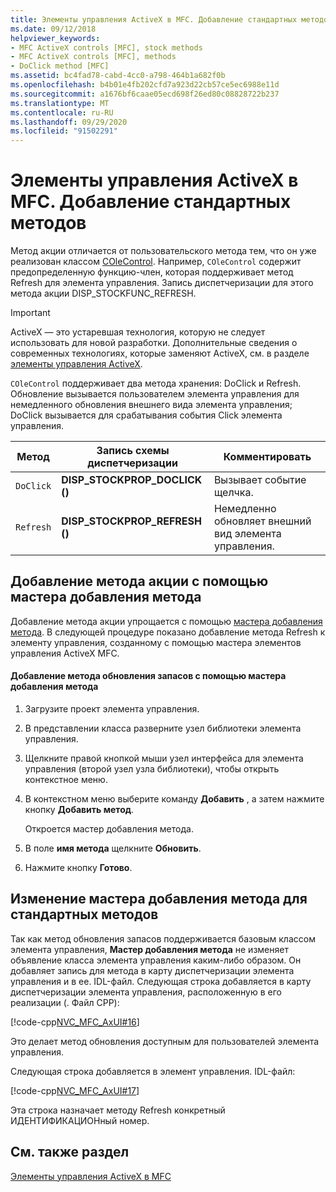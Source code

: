 ```yaml
---
title: Элементы управления ActiveX в MFC. Добавление стандартных методов
ms.date: 09/12/2018
helpviewer_keywords:
- MFC ActiveX controls [MFC], stock methods
- MFC ActiveX controls [MFC], methods
- DoClick method [MFC]
ms.assetid: bc4fad78-cabd-4cc0-a798-464b1a682f0b
ms.openlocfilehash: b4b01e4fb202cfd7a923d22cb57ce5ec6988e11d
ms.sourcegitcommit: a1676bf6caae05ecd698f26ed80c08828722b237
ms.translationtype: MT
ms.contentlocale: ru-RU
ms.lasthandoff: 09/29/2020
ms.locfileid: "91502291"
---
```

# <a name="mfc-activex-controls-adding-stock-methods"></a>Элементы управления ActiveX в MFC. Добавление стандартных методов

Метод акции отличается от пользовательского метода тем, что он уже реализован классом [COleControl](reference/colecontrol-class.md). Например, `COleControl` содержит предопределенную функцию-член, которая поддерживает метод Refresh для элемента управления. Запись диспетчеризации для этого метода акции DISP_STOCKFUNC_REFRESH.

>[!IMPORTANT]
> ActiveX — это устаревшая технология, которую не следует использовать для новой разработки. Дополнительные сведения о современных технологиях, которые заменяют ActiveX, см. в разделе [элементы управления ActiveX](activex-controls.md).

`COleControl` поддерживает два метода хранения: DoClick и Refresh. Обновление вызывается пользователем элемента управления для немедленного обновления внешнего вида элемента управления; DoClick вызывается для срабатывания события Click элемента управления.

|Метод|Запись схемы диспетчеризации|Комментировать|
|------------|------------------------|-------------|
|`DoClick`|**DISP_STOCKPROP_DOCLICK ()**|Вызывает событие щелчка.|
|`Refresh`|**DISP_STOCKPROP_REFRESH ()**|Немедленно обновляет внешний вид элемента управления.|

## <a name="adding-a-stock-method-using-the-add-method-wizard"></a><a name="_core_adding_a_stock_method_using_classwizard"></a> Добавление метода акции с помощью мастера добавления метода

Добавление метода акции упрощается с помощью [мастера добавления метода](../ide/adding-a-method-visual-cpp.md#add-method-wizard). В следующей процедуре показано добавление метода Refresh к элементу управления, созданному с помощью мастера элементов управления ActiveX MFC.

#### <a name="to-add-the-stock-refresh-method-using-the-add-method-wizard"></a>Добавление метода обновления запасов с помощью мастера добавления метода

1. Загрузите проект элемента управления.

1. В представлении класса разверните узел библиотеки элемента управления.

1. Щелкните правой кнопкой мыши узел интерфейса для элемента управления (второй узел узла библиотеки), чтобы открыть контекстное меню.

1. В контекстном меню выберите команду **Добавить** , а затем нажмите кнопку **Добавить метод**.

   Откроется мастер добавления метода.

1. В поле **имя метода** щелкните **Обновить**.

1. Нажмите кнопку **Готово**.

## <a name="add-method-wizard-changes-for-stock-methods"></a><a name="_core_classwizard_changes_for_stock_methods"></a> Изменение мастера добавления метода для стандартных методов

Так как метод обновления запасов поддерживается базовым классом элемента управления, **Мастер добавления метода** не изменяет объявление класса элемента управления каким-либо образом. Он добавляет запись для метода в карту диспетчеризации элемента управления и в ее. IDL-файл. Следующая строка добавляется в карту диспетчеризации элемента управления, расположенную в его реализации (. Файл CPP):

[!code-cpp[NVC_MFC_AxUI#16](codesnippet/cpp/mfc-activex-controls-adding-stock-methods_1.cpp)]

Это делает метод обновления доступным для пользователей элемента управления.

Следующая строка добавляется в элемент управления. IDL-файл:

[!code-cpp[NVC_MFC_AxUI#17](codesnippet/cpp/mfc-activex-controls-adding-stock-methods_2.idl)]

Эта строка назначает методу Refresh конкретный ИДЕНТИФИКАЦИОНный номер.

## <a name="see-also"></a>См. также раздел

[Элементы управления ActiveX в MFC](mfc-activex-controls.md)
